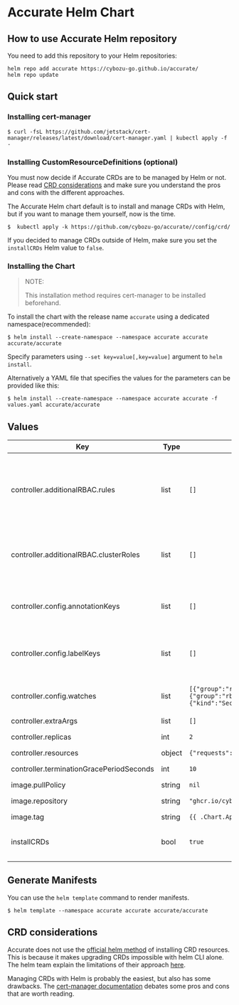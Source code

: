 # Accurate Helm Chart

## How to use Accurate Helm repository

You need to add this repository to your Helm repositories:

```console
helm repo add accurate https://cybozu-go.github.io/accurate/
helm repo update
```

## Quick start

### Installing cert-manager

```console
$ curl -fsL https://github.com/jetstack/cert-manager/releases/latest/download/cert-manager.yaml | kubectl apply -f -
```

### Installing CustomResourceDefinitions (optional)

You must now decide if Accurate CRDs are to be managed by Helm or not. Please read
[CRD considerations](#crd-considerations) and make sure you understand the pros and cons with the different approaches.

The Accurate Helm chart default is to install and manage CRDs with Helm, but if you want to manage them yourself,
now is the time.

```console
$  kubectl apply -k https://github.com/cybozu-go/accurate//config/crd/
```

If you decided to manage CRDs outside of Helm, make sure you set the `installCRDs` Helm value to `false`.

### Installing the Chart

> NOTE:
>
> This installation method requires cert-manager to be installed beforehand.

To install the chart with the release name `accurate` using a dedicated namespace(recommended):

```console
$ helm install --create-namespace --namespace accurate accurate accurate/accurate
```

Specify parameters using `--set key=value[,key=value]` argument to `helm install`.

Alternatively a YAML file that specifies the values for the parameters can be provided like this:

```console
$ helm install --create-namespace --namespace accurate accurate -f values.yaml accurate/accurate
```

## Values

| Key                                      | Type   | Default                                                                                                                                                                           | Description                                                                                                                                                                                                                   |
| ---------------------------------------- | ------ | --------------------------------------------------------------------------------------------------------------------------------------------------------------------------------- | ----------------------------------------------------------------------------------------------------------------------------------------------------------------------------------------------------------------------------- |
| controller.additionalRBAC.rules          | list   | `[]`                                                                                                                                                                              | Specify the RBAC rules to be added to the controller. ClusterRole and ClusterRoleBinding are created with the names `{{ release name }}-additional-resources`. The rules defined here will be used for the ClusterRole rules. |
| controller.additionalRBAC.clusterRoles   | list   | `[]`                                                                                                                                                                              | Specify additional ClusterRoles to be granted to the accurate controller. "admin" is recommended to allow the controller to manage common namespace-scoped resources.                                                         |
| controller.config.annotationKeys         | list   | `[]`                                                                                                                                                                              | Annotations to be propagated to sub-namespaces. It is also possible to specify a glob pattern that can be interpreted by Go's "path.Match" func.                                                                              |
| controller.config.labelKeys              | list   | `[]`                                                                                                                                                                              | Labels to be propagated to sub-namespaces. It is also possible to specify a glob pattern that can be interpreted by Go's "path.Match" func.                                                                                   |
| controller.config.watches                | list   | `[{"group":"rbac.authorization.k8s.io","kind":"Role","version":"v1"},{"group":"rbac.authorization.k8s.io","kind":"RoleBinding","version":"v1"},{"kind":"Secret","version":"v1"}]` | List of GVK for namespace-scoped resources that can be propagated. Any namespace-scoped resource is allowed.                                                                                                                  |
| controller.extraArgs                     | list   | `[]`                                                                                                                                                                              | Optional additional arguments.                                                                                                                                                                                                |
| controller.replicas                      | int    | `2`                                                                                                                                                                               | Specify the number of replicas of the controller Pod.                                                                                                                                                                         |
| controller.resources                     | object | `{"requests":{"cpu":"100m","memory":"20Mi"}}`                                                                                                                                     | Specify resources.                                                                                                                                                                                                            |
| controller.terminationGracePeriodSeconds | int    | `10`                                                                                                                                                                              | Specify terminationGracePeriodSeconds.                                                                                                                                                                                        |
| image.pullPolicy                         | string | `nil`                                                                                                                                                                             | Accurate image pullPolicy.                                                                                                                                                                                                    |
| image.repository                         | string | `"ghcr.io/cybozu-go/accurate"`                                                                                                                                                    | Accurate image repository to use.                                                                                                                                                                                             |
| image.tag                                | string | `{{ .Chart.AppVersion }}`                                                                                                                                                         | Accurate image tag to use.                                                                                                                                                                                                    |
| installCRDs                              | bool   | `true`                                                                                                                                                                            | Controls if CRDs are automatically installed and managed as part of your Helm release.                                                                                                                                        |

## Generate Manifests

You can use the `helm template` command to render manifests.

```console
$ helm template --namespace accurate accurate accurate/accurate
```

## CRD considerations

Accurate does not use the [official helm method](https://helm.sh/docs/chart_best_practices/custom_resource_definitions/) of installing CRD resources.
This is because it makes upgrading CRDs impossible with helm CLI alone.
The helm team explain the limitations of their approach [here](https://helm.sh/docs/chart_best_practices/custom_resource_definitions/#some-caveats-and-explanations).

Managing CRDs with Helm is probably the easiest, but also has some drawbacks.
The [cert-manager documentation](https://cert-manager.io/docs/installation/helm/#crd-considerations)
debates some pros and cons that are worth reading.
